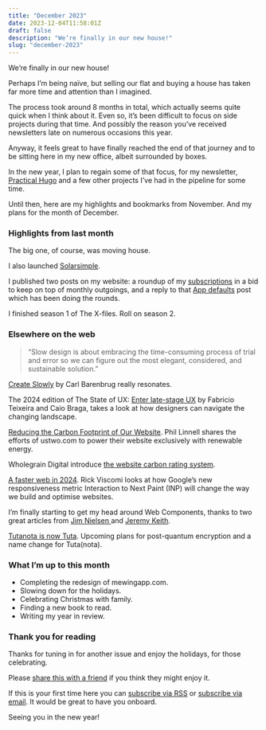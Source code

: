 ```yaml
---
title: "December 2023"
date: 2023-12-04T11:58:01Z
draft: false
description: "We’re finally in our new house!"
slug: "december-2023"
---
```


We’re finally in our new house! 

Perhaps I’m being naïve, but selling our flat and buying a house has taken far more time and attention than I imagined.

The process took around 8 months in total, which actually seems quite quick when I think about it. Even so, it’s been difficult to focus on side projects during that time. And possibly the reason you’ve received newsletters late on numerous occasions this year.

Anyway, it feels great to have finally reached the end of that journey and to be sitting here in my new office, albeit surrounded by boxes. 

In the new year, I plan to regain some of that focus, for my newsletter, [Practical Hugo](https://practicalhugo.com/) and a few other projects I’ve had in the pipeline for some time.

Until then, here are my highlights and bookmarks from November. And my plans for the month of December.

### Highlights from last month

The big one, of course, was moving house.

I also launched [Solarsimple](https://solarsimplellc.com/). 

I published two posts on my website: a roundup of my [subscriptions](https://harrycresswell.com/writing/subscriptions/) in a bid to keep on top of monthly outgoings, and a reply to that [App defaults](https://harrycresswell.com/writing/app-defaults/) post which has been doing the rounds.

I finished season 1 of The X-files. Roll on season 2.

### Elsewhere on the web

> “Slow design is about embracing the time-consuming process of trial and error so we can figure out the most elegant, considered, and sustainable solution.” 

[Create Slowly](https://carlbarenbrug.com/create-slowly) by Carl Barenbrug really resonates.

The 2024 edition of The State of UX: [Enter late-stage UX](https://trends.uxdesign.cc/) by Fabricio Teixeira and Caio Braga, takes a look at how designers can navigate the changing landscape.

[Reducing the Carbon Footprint of Our Website](https://www.ustwo.com/blog/reducing-the-carbon-footprint-of-our-website/). Phil Linnell shares the efforts of ustwo.com to power their website exclusively with renewable energy.

Wholegrain Digital introduce [the website carbon rating system](https://www.wholegraindigital.com/blog/introducing-website-carbon-rating-system/).

[A faster web in 2024](https://rviscomi.dev/2023/11/a-faster-web-in-2024/). Rick Viscomi looks at how Google’s new responsiveness metric Interaction to Next Paint (INP) will change the way we build and optimise websites.

I’m finally starting to get my head around Web Components, thanks to two great articles from [Jim Nielsen ](https://blog.jim-nielsen.com/2023/html-web-components/) and [Jeremy Keith](https://adactio.com/journal/20618).

[Tutanota is now Tuta](https://tuta.com/blog/tutanota-is-now-tuta). Upcoming plans for post-quantum encryption and a name change for Tuta(nota).

### What I’m up to this month

- Completing the redesign of mewingapp.com.
- Slowing down for the holidays.
- Celebrating Christmas with family.
- Finding a new book to read.
- Writing my year in review.

### Thank you for reading

Thanks for tuning in for another issue and enjoy the holidays, for those celebrating.

Please [share this with a friend](https://harrycresswell.com/newsletter/december-2023) if you think they might enjoy it.

If this is your first time here you can [subscribe via RSS](https://harrycresswell.com/feeds/) or [subscribe via email](https://harrycresswell.us14.list-manage.com/subscribe/post?u=4e8fba8d0ab4a857159c0104e&id=d6ad2b65ca). It would be great to have you onboard.

Seeing you in the new year!